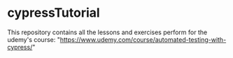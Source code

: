 # cypressTutorial
This repository contains all the lessons and exercises perform for the udemy's course: "https://www.udemy.com/course/automated-testing-with-cypress/"
